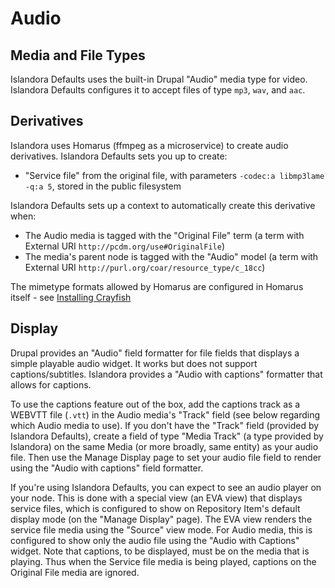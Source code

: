# Audio

## Media and File Types

Islandora Defaults uses the built-in Drupal "Audio" media type for video. Islandora Defaults configures it to accept files of type `mp3`, `wav`, and `aac`.

## Derivatives

Islandora uses Homarus (ffmpeg as a microservice) to create audio derivatives. Islandora Defaults sets you up to create:

* "Service file" from the original file, with parameters `-codec:a libmp3lame -q:a 5`, stored in the public filesystem

Islandora Defaults sets up a context to automatically create this derivative when:

* The Audio media is tagged with the "Original File" term (a term with External URI `http://pcdm.org/use#OriginalFile`)
* The media's parent node is tagged with the "Audio" model (a term with External URI `http://purl.org/coar/resource_type/c_18cc`)

The mimetype formats allowed by Homarus are configured in Homarus itself - see [Installing Crayfish](../installation/manual/installing_crayfish/#homarus-audiovideo-derivatives)

## Display

Drupal provides an "Audio" field formatter for file fields that displays a simple playable audio widget. It works but does not support captions/subtitles. Islandora provides a "Audio with captions" formatter that allows for captions.

To use the captions feature out of the box, add the captions track as a WEBVTT file (`.vtt`) in the Audio media's "Track" field (see below regarding which Audio media to use). If you don't have the "Track" field (provided by Islandora Defaults), create a field of type "Media Track" (a type provided by Islandora) on the same Media (or more broadly, same entity) as your audio file.  Then use the Manage Display page to set your audio file field to render using the "Audio with captions" field formatter.

If you're using Islandora Defaults, you can expect to see an audio player on your node. This is done with a special view (an EVA view) that displays service files, which is configured to show on Repository Item's default display mode (on the "Manage Display" page). The EVA view renders the service file media using the "Source" view mode. For Audio media, this is configured to show only the audio file using the "Audio with Captions" widget. Note that captions, to be displayed, must be on the media that is playing. Thus when the Service file media is being played, captions on the Original File media are ignored. 
